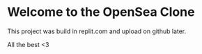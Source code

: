# Welcome to the OpenSea Clone

This project was build in replit.com and upload on github later.  

All the best <3
